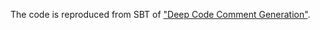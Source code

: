 The code is reproduced from SBT of ["Deep Code Comment Generation"](https://doi.org/10.1145/3196321.3196334).
